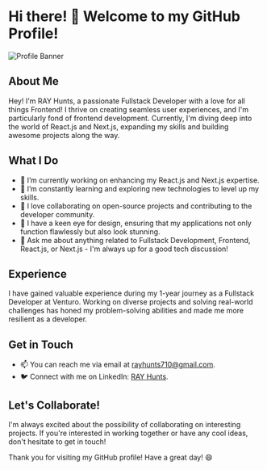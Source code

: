 # Hi there! 👋 Welcome to my GitHub Profile!

![Profile Banner](https://avatars.githubusercontent.com/u/89432606?v=4)

## About Me
Hey! I'm RAY Hunts, a passionate Fullstack Developer with a love for all things Frontend! I thrive on creating seamless user experiences, and I'm particularly fond of frontend development. Currently, I'm diving deep into the world of React.js and Next.js, expanding my skills and building awesome projects along the way.

## What I Do
- 🔭 I’m currently working on enhancing my React.js and Next.js expertise.
- 🌱 I’m constantly learning and exploring new technologies to level up my skills.
- 👯 I love collaborating on open-source projects and contributing to the developer community.
- 🎨 I have a keen eye for design, ensuring that my applications not only function flawlessly but also look stunning.
- 💬 Ask me about anything related to Fullstack Development, Frontend, React.js, or Next.js - I'm always up for a good tech discussion!

## Experience
I have gained valuable experience during my 1-year journey as a Fullstack Developer at Venturo. Working on diverse projects and solving real-world challenges has honed my problem-solving abilities and made me more resilient as a developer.

## Get in Touch
- 📫 You can reach me via email at [rayhunts710@gmail.com](mailto:rayhunts710@gmail).
- 🐦 Connect with me on LinkedIn: [RAY Hunts](https://www.linkedin.com/in/rayhunts/).

## Let's Collaborate!
I'm always excited about the possibility of collaborating on interesting projects. If you're interested in working together or have any cool ideas, don't hesitate to get in touch!

Thank you for visiting my GitHub profile! Have a great day! 😄
